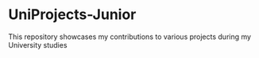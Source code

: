 # UniProjects-Junior

This repository showcases my contributions to various projects during my University studies
